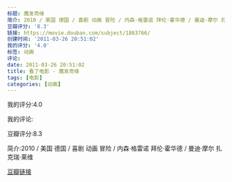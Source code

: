 ```yaml
---
标题: 魔发奇缘
简介: 2010 / 美国 德国 / 喜剧 动画 冒险 / 内森·格雷诺 拜伦·霍华德 / 曼迪·摩尔 扎克瑞·莱维
豆瓣评分: '8.3'
链接: https://movie.douban.com/subject/1863766/
创建时间: '2011-03-26 20:51:02'
我的评分: '4.0'
标签: 动画
评论:
date: 2011-03-26 20:51:02
title: 看了电影 - 魔发奇缘
tags: [电影]
categories: [动画]
---
```


我的评分:4.0

我的评论:

豆瓣评分:8.3

简介:2010 / 美国 德国 / 喜剧 动画 冒险 / 内森·格雷诺 拜伦·霍华德 / 曼迪·摩尔 扎克瑞·莱维

[豆瓣链接](https://movie.douban.com/subject/1863766/)

